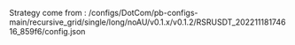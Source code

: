 Strategy come from : /configs/DotCom/pb-configs-main/recursive_grid/single/long/noAU/v0.1.x/v0.1.2/RSRUSDT_20221118174616_859f6/config.json